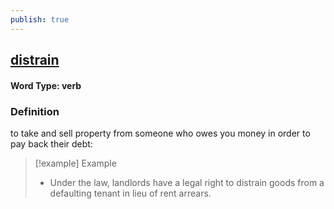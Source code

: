 ```yaml
---
publish: true
---
```

## [distrain](https://dictionary.cambridge.org/dictionary/english/distrain)

#### Word Type: verb
### Definition
to take and sell property from someone who owes you money in order to pay back their debt:

>[!example] Example
> - Under the law, landlords have a legal right to distrain goods from a defaulting tenant in lieu of rent arrears.
